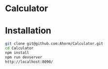 Calculator
=============

# Installation

```bash
git clone git@github.com:Ahorm/Calculator.git
cd Calculator
npm install
npm run devserver
http://localhost:8090/
```
